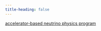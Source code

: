 ```yaml
---
title-heading: false
---
```


[accelerator-based neutrino physics program](accelerator-neutrinos.md)
